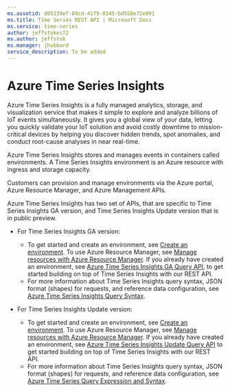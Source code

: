 ```yaml
---
ms.assetid: d05239ef-89cd-41f9-8345-bd558e72e891
ms.title: Time Series REST API | Microsoft Docs
ms.service: time-series
author: jeffstokes72
ms.author: jeffstok
ms.manager: jhubbard
service_description: To be added
---
```


# Azure Time Series Insights

Azure Time Series Insights is a fully managed analytics, storage, and visualization service that makes it simple to explore and analyze billions of IoT events simultaneously.  It gives you a global view of your data, letting you quickly validate your IoT solution and avoid costly downtime to mission-critical devices by helping you discover hidden trends, spot anomalies, and conduct root-cause analyses in near real-time.  

Azure Time Series Insights stores and manages events in containers called environments. A Time Series Insights environment is an Azure resource with ingress and storage capacity.

Customers can provision and manage environments via the Azure portal, Azure Resource Manager, and Azure Management APIs. 

Azure Time Series Insights has two set of APIs, that are specific to Time Series Insights GA  version, and Time Series Insights Update version that is in public preview.

- For Time Series Insights GA version: 
    - To get started and create an environment, see [Create an environment](/azure/time-series-insights/time-series-insights-get-started).  To use Azure Resource Manager, see [Manage resources with Azure Resource Manager](https://docs.microsoft.com/en-us/rest/api/time-series-insights-management/).  If you already have created an environment, see [Azure Time Series Insights GA Query API](ga-query-api.md), to get started building on top of Time Series Insights with our REST API.  
    - For more information about Time Series Insights query syntax, JSON format (shapes) for requests, and reference data configuration, see [Azure Time Series Insights Query Syntax](ga-query-syntax.md).

- For Time Series Insights Update version: 
    - To get started and create an environment, see [Create an environment](/azure/time-series-insights/time-series-insights-get-started).  To use Azure Resource Manager, see [Manage resources with Azure Resource Manager](https://docs.microsoft.com/en-us/rest/api/time-series-insights-management/).  If you already have created an environment, see [Azure Time Series Insights Update Query API](update-tsq.md) to get started building on top of Time Series Insights with our REST API.  
    - For more information about Time Series Insights query syntax, JSON format (shapes) for requests, and reference data configuration, see [Azure Time Series Query Expression and Syntax](update-tsx.md).
